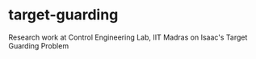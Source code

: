 # target-guarding
Research work at Control Engineering Lab, IIT Madras on Isaac's Target Guarding Problem
